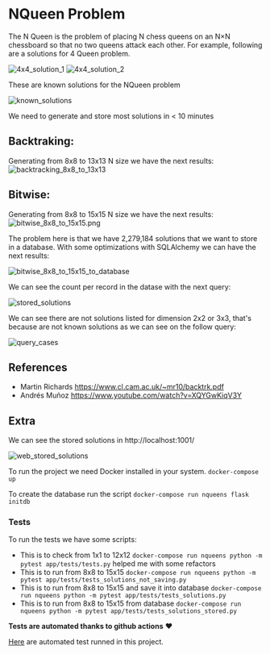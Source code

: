 # NQueen Problem

The N Queen is the problem of placing N chess queens on an N×N chessboard so that no two queens attack each other. For example, following are a solutions for 4 Queen problem.

![4x4_solution_1](https://github.com/eriksape/nqueens/blob/master/.github/4x4_soluion_1.png?raw=true)
![4x4_solution_2](https://github.com/eriksape/nqueens/blob/master/.github/4x4_solution_2.png?raw=true)

These are known solutions for the NQueen problem

![known_solutions](https://github.com/eriksape/nqueens/blob/master/.github/known_solutions.png?raw=true)

We need to generate and store most solutions in < 10 minutes


## Backtraking:

Generating from 8x8 to 13x13 N size we have the next results:
![backtracking_8x8_to_13x13](https://github.com/eriksape/nqueens/blob/master/.github/backtracking_8x8_to_13x13.png?raw=true)


## Bitwise:

Generating from 8x8 to 15x15 N size we have the next results:
![bitwise_8x8_to_15x15.png](https://github.com/eriksape/nqueens/blob/master/.github/bitwise_8x8_to_15x15.png?raw=true)

The problem here is that we have 2,279,184 solutions that we want to store in a database. With some optimizations with SQLAlchemy we can have the next results:

![bitwise_8x8_to_15x15_to_database](https://github.com/eriksape/nqueens/blob/master/.github/bitwise_8x8_to_15x15_to_database.png?raw=true)

We can see the count per record in the datase with the next query:

![stored_solutions](https://github.com/eriksape/nqueens/blob/master/.github/stored_solutions.png?raw=true)

We can see there are not solutions listed for dimension 2x2 or 3x3, that's because are not known solutions as we can see on the follow query:

![query_cases](https://github.com/eriksape/nqueens/blob/master/.github/query_cases.png?raw=true)

## References

- Martin Richards https://www.cl.cam.ac.uk/~mr10/backtrk.pdf
- Andrés Muñoz https://www.youtube.com/watch?v=XQYGwKiqV3Y

## Extra

We can see the stored solutions in http://localhost:1001/

![web_stored_solutions](https://github.com/eriksape/nqueens/blob/master/.github/web__stored_solutions.png?raw=true)

To run the project we need Docker installed in your system.
`docker-compose up`

To create the database run the script
`docker-compose run nqueens flask initdb`

### Tests

To run the tests we have some scripts:

 - This is to check from 1x1 to 12x12 `docker-compose run nqueens python -m pytest app/tests/tests.py` helped me with some refactors
 - This is to run from 8x8 to 15x15 `docker-compose run nqueens python -m pytest app/tests/tests_solutions_not_saving.py`
 - This is to run from 8x8 to 15x15 and save it into database `docker-compose run nqueens python -m pytest app/tests/tests_solutions.py`
 - This is to run from 8x8 to 15x15 from database `docker-compose run nqueens python -m pytest app/tests/tests_solutions_stored.py`
 
**Tests are automated thanks to github actions** ♥️

[Here](https://github.com/eriksape/nqueens/actions) are automated test runned in this project.
